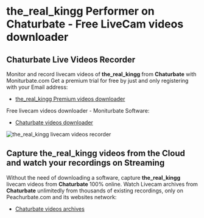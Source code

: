 # the_real_kingg Performer on Chaturbate - Free LiveCam videos downloader

## Chaturbate Live Videos Recorder

Monitor and record livecam videos of **the_real_kingg** from **Chaturbate** with Moniturbate.com
Get a premium trial for free by just and only registering with your Email address:
* [the_real_kingg Premium videos downloader](https://moniturbate.com/request-demo-licence-key.html)

Free livecam videos downloader - Moniturbate Software:
* [Chaturbate videos downloader](https://moniturbate.com/moniturbate-download-software.html)

![the_real_kingg livecam videos recorder](https://peachurnet.com/templates/moniturbate-software.png)


## Capture the_real_kingg videos from the Cloud and watch your recordings on Streaming

Without the need of downloading a software, capture **the_real_kingg** livecam videos from **Chaturbate** 100% online.
Watch Livecam archives from **Chaturbate** unlimitedly from thousands of existing recordings, only on Peachurbate.com and its websites network:
* [Chaturbate videos archives](https://peachurnet.com/)